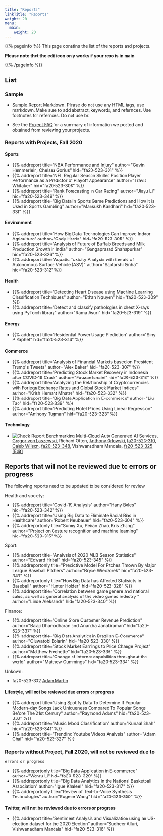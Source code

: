 ```yaml
---
title: "Reports"
linkTitle: "Reports"
weight: 20
menu:
  main:
    weight: 20
---
```


{{% pageinfo %}}
This page conatins the list of the reports and projects.

**Please note thet the edit icon only works if your repo is in main**

{{% /pageinfo %}}

## List

### Sample

* [Sample Report Markdown](https://raw.githubusercontent.com/cybertraining-dsc/fa20-523-312/main/project/project.md). Please
do not use any HTML tags, use markdown. Make sure to add abstract,
keywords, and refernces. Use footnotes for refernces. Do not use br.

* See the [Project FAQ](project-faq) for a summary of information we
  posted and obtained from reviewing your projects.


### Reports with Projects, Fall 2020


#### Sports

* {{% addreport title="NBA Performance and Injury" author="Gavin Hemmerlein, Chelsea Gorius" hid="fa20-523-301" %}}
* {{% addreport title="NFL Regular Season Skilled Position Player Performance as a Predictor of Playoff Appearance" author="Travis Whitaker" hid="fa20-523-308" %}}
* {{% addreport title="Rank Forecasting in Car Racing" author="Jiayu Li" hid="fa20-523-349" %}}
* {{% addreport title="Big Data In Sports Game Predictions and How it is Used in Sports Gambling" author="Mansukh Kandhari" hid="fa20-523-331" %}}

#### Environment

* {{% addreport title="How Big Data Technologies Can Improve Indoor Agriculture" author="Cody Harris" hid="fa20-523-305" %}}
* {{% addreport title="Analysis of Future of Buffalo Breeds and Milk Production Growth in India" author="Gangaprasad Shahapurkar" hid="fa20-523-326" %}}
* {{% addreport title="Aquatic Toxicity Analysis with the aid of Autonomous Surface Vehicle (ASV)" author="Saptarshi Sinha" hid="fa20-523-312" %}}

#### Health

* {{% addreport title="Detecting Heart Disease using Machine Learning Classification Techniques" author="Ethan Nguyen" hid="fa20-523-309" %}}
* {{% addreport title="Detect and classify pathologies in chest X-rays using PyTorch library" author="Rama Asuri" hid="fa20-523-319" %}}


#### Energy

* {{% addreport title="Residential Power Usage Prediction" author="Siny P Raphel" hid="fa20-523-314" %}}


#### Commerce

* {{% addreport title="Analysis of Financial Markets based on President Trump's Tweets" author="Alex Baker" hid="fa20-523-307" %}}
* {{% addreport title="Predicting Stock Market Recovery in Indonesia after COVID-19 Crash" author="Fauzan Isnaini" hid="fa20-523-313" %}}
* {{% addreport title="Analyzing the Relationship of Cryptocurrencies with Foriegn Exchange Rates and Global Stock Market Indices" author="Krish Hemant Mhatre" hid="fa20-523-332" %}}
* {{% addreport title="Big Data Application in E-commerce" author="Liu Tao" hid="fa20-523-339" %}}
* {{% addreport title="Predicting Hotel Prices Using Linear Regression" author="Anthony Tugman" hid="fa20-523-323" %}}



#### Technology

* [![Check Report](https://github.com/cloudmesh/cloudmesh-openapi/workflows/Check%20Report/badge.svg)](https://github.com/cloudmesh/cloudmesh-openapi/actions)
[Benchmarking Multi-Cloud Auto Generated AI Services](/report/cloudmesh-openapi/paper/), [Gregor von Laszewski](https://laszewski.github.io),  Richard Otten, [Anthony Orlowski](https://github.com/aporlowski), [fa20-523-310](https://github.com/cybertraining-dsc/fa20-523-310/), [Caleb Wilson](https://github.com/calewils), [fa20-523-348](https://github.com/cybertraining-dsc/fa20-523-348/), Vishwanadham Mandala, [fa20-523-325](https://github.com/cybertraining-dsc/fa20-523-325/) [[Edit]](https://github.com/cloudmesh/cloudmesh-openapi/blob/master/paper/_index.md)





## Reports that will not be reviewed due to errors or progress

The following reports need to be updated to be considered for review

Health and society:

* {{% addreport title="Covid-19 Analysis" author="Hany Boles" hid="fa20-523-342" %}}
* {{% addreport title="Using Big Data to Eliminate Racial Bias in Healthcare" author="Robert Neubauer" hid="fa20-523-304" %}}
* {{% addreportonly title="Sunny Xu, Peiran Zhao, Kris Zhang" author="Project on Gesture recognition and machine learning" hid="fa20-523-315" %}}

Sport:

* {{% addreport title="Analysis of 2020 MLB Season Statistics" author="Edward Hribal" hid="fa20-523-345" %}}
* {{% addreportonly title="Predictive Model For Pitches Thrown By Major League Baseball Pitchers" author="Bryce Wieczorek" hid="fa20-523-343" %}}
* {{% addreportonly title="How Big Data has Affected Statisicts in Baseball" author="Hunter Holder" hid="fa20-523-328" %}}
* {{% addreport title="Correlation between game genere and national sales, as well as general analysis of the video games industry " author="Linde Aleksandr" hid="fa20-523-340" %}}

Finance:

* {{% addreport title="Online Store Customer Revenue Prediction"
  author="Balaji Dhamodharan and Anantha Janakiraman" hid="fa20-523-337" %}}
* {{% addreport title="Big Data Analytics in Brazilian E-Commerce" author="Oluwatobi Bolarin" hid="fa20-523-330" %}}
* {{% addreport title="Stock Market Earnings to Price Change Project" author="Matthew Frechette" hid="fa20-523-336" %}}
* {{% addreport title="Change of internet capabilities throughout the world" author="Matthew Cummings" hid="fa20-523-334" %}}

Unkown:

* fa20-523-302  [Adam Martin](https://github.com/cybertraining-dsc/fa20-523-302)

#### Lifestyle, will not be reviewed due errors or progress

* {{% addreport title="Using Spotify Data To Determine If Popular Modern-day Songs Lack Uniqueness Compared To Popular Songs Before The 21st Century" author="Raymond Adams" hid="fa20-523-333" %}}
* {{% addreport title="Music Mood Classification" author="Kunaal Shah"
hid="fa20-523-341" %}}
* {{% addreport title="Trending Youtube Videos Analysis" author="Adam Chai" hid="fa20-523-327" %}}

### Reports without Project, Fall 2020, will not be reviewed due to
    errors or progress

* {{% addreportonly title="Big Data Application in E-commerce" author="Wanru Li" hid="fa20-523-329" %}}
* {{% addreportonly title="Big Data Analytics in the National Basketball Association" author="Igue Khaleel" hid="fa20-523-317" %}}
* {{% addreportonly title="Review of Text-to-Voice Synthesis Technologies" author="Eugene Wang" hid="fa20-523-350" %}}

#### Twitter, will not be reviewed due to errors or progress

* {{% addreport title="Sentiment Analysis and Visualization using an US-election dataset for the 2020 Election" author="Sudheer Alluri, Vishwanadham Mandala" hid="fa20-523-316" %}}

